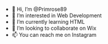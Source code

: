 - 👋 Hi, I’m @Primrose89
- 👀 I’m interested in Web Development
- 🌱 I’m currently learning HTML 
- 💞️ I’m looking to collaborate on Wix
- 📫 You can reach me on Instagram 

<!---
Primrose89/Primrose89 is a ✨ special ✨ repository because its `README.md` (this file) appears on your GitHub profile.
You can click the Preview link to take a look at your changes.
--->
